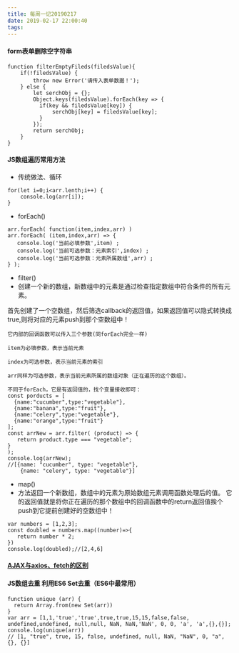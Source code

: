 ```yaml
---
title: 每周一记20190217
date: 2019-02-17 22:00:40
tags:
---
```


#### form表单删除空字符串

```
function filterEmptyFileds(filedsValue){
    if(!filedsValue) {
        throw new Error('请传入表单数据！');
    } else {
        let serchObj = {};
        Object.keys(filedsValue).forEach(key => {
          if(key && filedsValue[key]) {
              serchObj[key] = filedsValue[key];
          }  
        });
        return serchObj;
    }
}
```
#### JS数组遍历常用方法
- 传统做法、循环

```
for(let i=0;i<arr.lenth;i++) {
    console.log(arr[i]);
}
```

-  forEach()
```
arr.forEach( function(item,index,arr) )
arr.forEach( (item,index,arr) => {
   console.log('当前必填参数',item) ;
   console.log('当前可选参数：元素索引',index) ;
   console.log('当前可选参数：元素所属数组',arr) ;
} );
```
- filter()
- 创建一个新的数组，新数组中的元素是通过检查指定数组中符合条件的所有元素。

首先创建了一个空数组，然后筛选callback的返回值，如果返回值可以隐式转换成true,则将对应的元素push到那个空数组中！

```
它内部的回调函数可以传入三个参数(同forEach完全一样)

item为必填参数，表示当前元素

index为可选参数，表示当前元素的索引

arr同样为可选参数，表示当前元素所属的数组对象（正在遍历的这个数组）。

不同于forEach，它是有返回值的，找个变量接收即可：
const porducts = [
  {name:"cucumber",type:"vegetable"},
  {name:"banana",type:"fruit"},
  {name:"celery",type:"vegetable"},
  {name:"orange",type:"fruit"}
];
const arrNew = arr.filter( (product) => {
   return product.type === "vegetable";
}
);
console.log(arrNew);
//[{name: "cucumber", type: "vegetable"},
    {name: "celery", type: "vegetable"}]
```
- map()
- 方法返回一个新数组，数组中的元素为原始数组元素调用函数处理后的值。
它的返回值就是将你正在遍历的那个数组中的回调函数中的return返回值挨个push到它提前创建好的空数组中！
```
var numbers = [1,2,3];
const doubled = numbers.map((number)=>{
   return number * 2;
})
console.log(doubled);//[2,4,6]
```
#### [AJAX与axios、fetch的区别](https://www.toutiao.com/i6658039407179727374/)

#### JS数组去重 利用ES6 Set去重（ES6中最常用）

```
function unique (arr) {
  return Array.from(new Set(arr))
}
var arr = [1,1,'true','true',true,true,15,15,false,false, undefined,undefined, null,null, NaN, NaN,'NaN', 0, 0, 'a', 'a',{},{}];
console.log(unique(arr))
// [1, "true", true, 15, false, undefined, null, NaN, "NaN", 0, "a", {}, {}]

```
